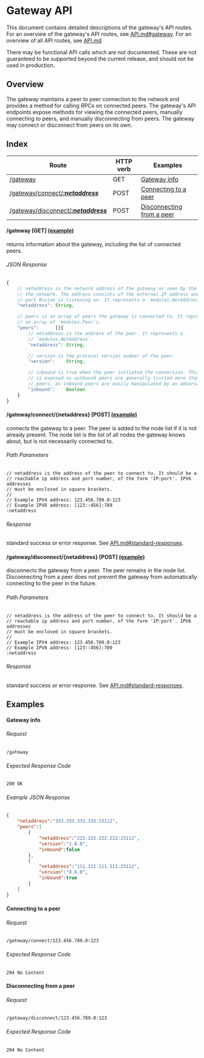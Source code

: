 Gateway API
===========

This document contains detailed descriptions of the gateway's API routes. For
an overview of the gateway's API routes, see
[API.md#gateway](/doc/API.md#gateway).  For an overview of all API routes, see
[API.md](/doc/API.md)

There may be functional API calls which are not documented. These are not
guaranteed to be supported beyond the current release, and should not be used
in production.

Overview
--------

The gateway maintains a peer to peer connection to the network and provides a
method for calling RPCs on connected peers. The gateway's API endpoints expose
methods for viewing the connected peers, manually connecting to peers, and
manually disconnecting from peers. The gateway may connect or disconnect from
peers on its own.

Index
-----

| Route                                                                              | HTTP verb | Examples                                                |
| ---------------------------------------------------------------------------------- | --------- | ------------------------------------------------------- |
| [/gateway](#gateway-get-example)                                                   | GET       | [Gateway info](#gateway-info)                           |
| [/gateway/connect/___:netaddress___](#gatewayconnectnetaddress-post-example)       | POST      | [Connecting to a peer](#connecting-to-a-peer)           |
| [/gateway/disconnect/___:netaddress___](#gatewaydisconnectnetaddress-post-example) | POST      | [Disconnecting from a peer](#disconnecting-from-a-peer) |

#### /gateway [GET] [(example)](#gateway-info)

returns information about the gateway, including the list of connected peers.

###### JSON Response
```javascript
{
    // netaddress is the network address of the gateway as seen by the rest of
    // the network. The address consists of the external IP address and the
    // port Rivine is listening on. It represents a `modules.NetAddress`.
    "netaddress": String,

    // peers is an array of peers the gateway is connected to. It represents
    // an array of `modules.Peer`s.
    "peers":      []{
        // netaddress is the address of the peer. It represents a
        // `modules.NetAddress`.
        "netaddress": String,

        // version is the protocol version number of the peer.
        "version":    String,

        // inbound is true when the peer initiated the connection. This field
        // is exposed as outbound peers are generally trusted more than inbound
        // peers, as inbound peers are easily manipulated by an adversary.
        "inbound":    Boolean
    }
}
```

#### /gateway/connect/{netaddress} [POST] [(example)](#connecting-to-a-peer)

connects the gateway to a peer. The peer is added to the node list if it is not
already present. The node list is the list of all nodes the gateway knows
about, but is not necessarily connected to.

###### Path Parameters
```
// netaddress is the address of the peer to connect to. It should be a
// reachable ip address and port number, of the form 'IP:port'. IPV6 addresses
// must be enclosed in square brackets.
//
// Example IPV4 address: 123.456.789.0:123
// Example IPV6 address: [123::456]:789
:netaddress
```

###### Response
standard success or error response. See
[API.md#standard-responses](/doc/API.md#standard-responses).

#### /gateway/disconnect/{netaddress} [POST] [(example)](#disconnecting-from-a-peer)

disconnects the gateway from a peer. The peer remains in the node list.
Disconnecting from a peer does not prevent the gateway from automatically
connecting to the peer in the future.

###### Path Parameters
```
// netaddress is the address of the peer to connect to. It should be a
// reachable ip address and port number, of the form 'IP:port'. IPV6 addresses
// must be enclosed in square brackets.
//
// Example IPV4 address: 123.456.789.0:123
// Example IPV6 address: [123::456]:789
:netaddress
```

###### Response
standard success or error response. See
[API.md#standard-responses](/doc/API.md#standard-responses).

Examples
--------

#### Gateway info

###### Request
```
/gateway
```

###### Expected Response Code
```
200 OK
```

###### Example JSON Response
```json
{
    "netaddress":"333.333.333.333:23112",
    "peers":[
        {
            "netaddress":"222.222.222.222:23112",
            "version":"1.0.0",
            "inbound":false
        },
        {
            "netaddress":"111.111.111.111:23112",
            "version":"0.6.0",
            "inbound":true
        }
    ]
}
```

#### Connecting to a peer

###### Request
```
/gateway/connect/123.456.789.0:123
```

###### Expected Response Code
```
204 No Content
```

#### Disconnecting from a peer

###### Request
```
/gateway/disconnect/123.456.789.0:123
```

###### Expected Response Code
```
204 No Content
```
